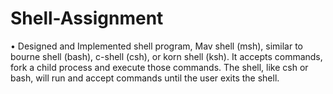 # Shell-Assignment

•	Designed and Implemented shell program, Mav shell (msh), similar to bourne shell (bash), c-shell (csh), or korn shell (ksh). It accepts commands, fork a child process and execute those commands. The shell, like csh or bash, will run and accept commands until the user exits the shell.
